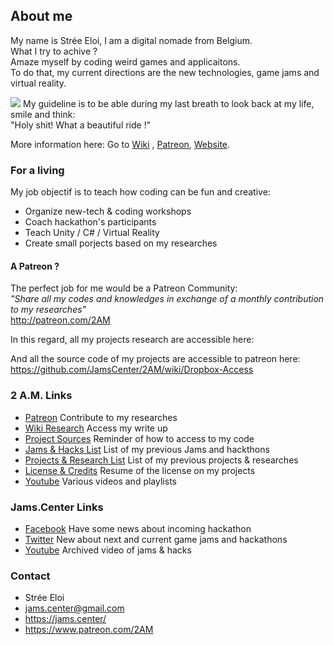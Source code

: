 ## About me

My name is Strée Eloi, I am a digital nomade from Belgium.        
What I try to achive ?      
Amaze myself by coding weird games and applicaitons.              
To do that, my current directions are the new technologies, game jams and virtual reality.    
    
![](https://github.com/JamsCenter/2AM/blob/master/WebRef/Photo/EloiStreeCoding.jpg?raw=true)
My guideline is to be able during my last breath to look back at my life, smile and think:     
"Holy shit! What a beautiful ride !"  

More information here: 
Go to [Wiki](https://github.com/JamsCenter/2AM/wiki) , [Patreon](https://patreon.com/2AM/), [Website](http://jams.center/).


### For a living
My job objectif is to teach how coding can be fun and creative:         
- Organize new-tech & coding workshops
- Coach hackathon's participants
- Teach Unity / C# / Virtual Reality
- Create small porjects based on my researches

#### A Patreon ?
  
The perfect job for me would be a Patreon Community:    
_"Share all my codes and knowledges in exchange of a monthly contribution to my researches"_  
http://patreon.com/2AM

In this regard, all my projects research are accessible here:

And all the source code of my projects are accessible to patreon here:      
https://github.com/JamsCenter/2AM/wiki/Dropbox-Access


### 2 A.M. Links
- [Patreon](https://goo.gl/Pdpmvh)  Contribute to my researches
- [Wiki Research](https://goo.gl/0SHZAb)  Access my write up
- [Project Sources](http://www.jams.center/patreonaccess/)  Reminder of how to access to my code
- [Jams & Hacks List](http://www.jams.center/jamsAndHacks/)  List of my previous Jams and hackthons  
- [Projects & Research List](http://www.jams.center/projectsandresearches/) List of my previous projects & researches
- [License & Credits](https://github.com/JamsCenter/2AM/wiki/License) Resume of the license on my projects
- [Youtube](https://www.youtube.com/channel/UCNF9z7L6bfkodhNWvnY5lsg) Various videos and playlists       


### Jams.Center Links
- [Facebook](https://www.facebook.com/jamscenter) Have some news about incoming hackathon
- [Twitter](https://www.twitter.com/jamscenter) New about next and current game jams and hackathons
- [Youtube](https://www.youtube.com/channel/UCss-to1CvzoUIoBNijuiLnA) Archived video of jams & hacks 



### Contact
- Strée Eloi
- jams.center@gmail.com
- https://jams.center/
- https://www.patreon.com/2AM  
